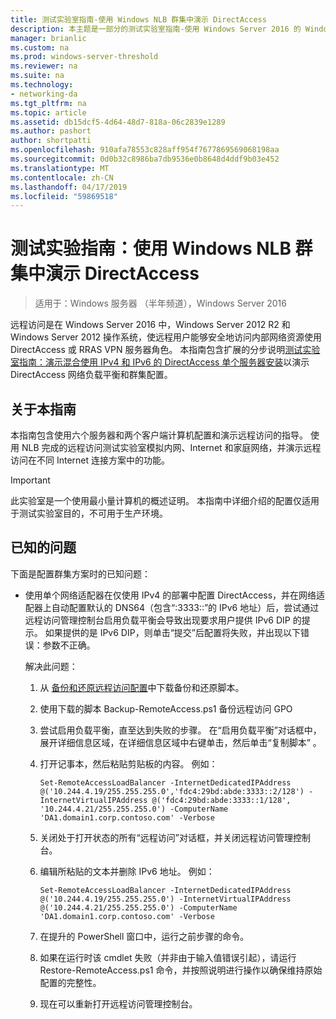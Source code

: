 ```yaml
---
title: 测试实验室指南-使用 Windows NLB 群集中演示 DirectAccess
description: 本主题是一部分的测试实验室指南-使用 Windows Server 2016 的 Windows NLB 的群集中演示 DirectAccess
manager: brianlic
ms.custom: na
ms.prod: windows-server-threshold
ms.reviewer: na
ms.suite: na
ms.technology:
- networking-da
ms.tgt_pltfrm: na
ms.topic: article
ms.assetid: db15dcf5-4d64-48d7-818a-06c2839e1289
ms.author: pashort
author: shortpatti
ms.openlocfilehash: 910afa78553c828aff954f7677869569068198aa
ms.sourcegitcommit: 0d0b32c8986ba7db9536e0b8648d4ddf9b03e452
ms.translationtype: MT
ms.contentlocale: zh-CN
ms.lasthandoff: 04/17/2019
ms.locfileid: "59869518"
---
```

# <a name="test-lab-guide-demonstrate-directaccess-in-a-cluster-with-windows-nlb"></a>测试实验指南：使用 Windows NLB 群集中演示 DirectAccess

>适用于：Windows 服务器 （半年频道），Windows Server 2016

远程访问是在 Windows Server 2016 中，Windows Server 2012 R2 和 Windows Server 2012 操作系统，使远程用户能够安全地访问内部网络资源使用 DirectAccess 或 RRAS VPN 服务器角色。 本指南包含扩展的分步说明[测试实验室指南：演示混合使用 IPv4 和 IPv6 的 DirectAccess 单个服务器安装](https://go.microsoft.com/fwlink/p/?LinkId=237004)以演示 DirectAccess 网络负载平衡和群集配置。  
  
## <a name="about-this-guide"></a>关于本指南  
本指南包含使用六个服务器和两个客户端计算机配置和演示远程访问的指导。 使用 NLB 完成的远程访问测试实验室模拟内网、Internet 和家庭网络，并演示远程访问在不同 Internet 连接方案中的功能。  
  
> [!IMPORTANT]  
> 此实验室是一个使用最小量计算机的概述证明。 本指南中详细介绍的配置仅适用于测试实验室目的，不可用于生产环境。  
  
## <a name="KnownIssues"></a>已知的问题  
下面是配置群集方案时的已知问题：  
  
-   使用单个网络适配器在仅使用 IPv4 的部署中配置 DirectAccess，并在网络适配器上自动配置默认的 DNS64（包含“:3333::”的 IPv6 地址）后，尝试通过远程访问管理控制台启用负载平衡会导致出现要求用户提供 IPv6 DIP 的提示。 如果提供的是 IPv6 DIP，则单击“提交”后配置将失败，并出现以下错误：参数不正确。  
  
    解决此问题：  
  
    1.  从 [备份和还原远程访问配置](https://gallery.technet.microsoft.com/Back-up-and-Restore-Remote-e157e6a6)中下载备份和还原脚本。  
  
    2.  使用下载的脚本 Backup-RemoteAccess.ps1 备份远程访问 GPO  
  
    3.  尝试启用负载平衡，直至达到失败的步骤。 在“启用负载平衡”对话框中，展开详细信息区域，在详细信息区域中右键单击，然后单击“复制脚本” 。  
  
    4.  打开记事本，然后粘贴剪贴板的内容。 例如：  
  
        ```  
        Set-RemoteAccessLoadBalancer -InternetDedicatedIPAddress @('10.244.4.19/255.255.255.0','fdc4:29bd:abde:3333::2/128') -InternetVirtualIPAddress @('fdc4:29bd:abde:3333::1/128', '10.244.4.21/255.255.255.0') -ComputerName 'DA1.domain1.corp.contoso.com' -Verbose  
        ```  
  
    5.  关闭处于打开状态的所有“远程访问”对话框，并关闭远程访问管理控制台。  
  
    6.  编辑所粘贴的文本并删除 IPv6 地址。 例如：  
  
        ```  
        Set-RemoteAccessLoadBalancer -InternetDedicatedIPAddress @('10.244.4.19/255.255.255.0') -InternetVirtualIPAddress @('10.244.4.21/255.255.255.0') -ComputerName 'DA1.domain1.corp.contoso.com' -Verbose  
        ```  
  
    7.  在提升的 PowerShell 窗口中，运行之前步骤的命令。  
  
    8.  如果在运行时该 cmdlet 失败（并非由于输入值错误引起），请运行 Restore-RemoteAccess.ps1 命令，并按照说明进行操作以确保维持原始配置的完整性。  
  
    9. 现在可以重新打开远程访问管理控制台。  
  



